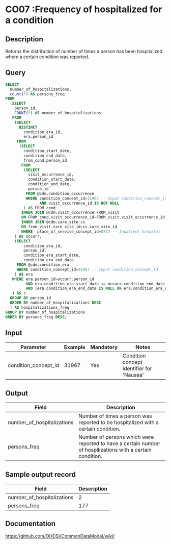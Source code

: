 <!---
Group:condition occurrence
Name:CO07 Frequency of hospitalized for a condition
Author:Patrick Ryan
CDM Version: 5.0
-->

# CO07 :Frequency of hospitalized for a condition

## Description
Returns the distribution of number of times a person has been hospitalized where a certain condition was reported.

## Query
```sql
SELECT
  number_of_hospitalizations,
  count(*) AS persons_freq
FROM 
  (SELECT
    person_id,
    COUNT(*) AS number_of_hospitalizations
   FROM 
    (SELECT 
      DISTINCT
        condition_era_id,
        era.person_id
     FROM 
      (SELECT
        condition_start_date,
        condition_end_date,
        from_cond.person_id
       FROM 
        (SELECT
          visit_occurrence_id,
          condition_start_date,
          condition_end_date,
          person_id
         FROM @cdm.condition_occurrence
         WHERE condition_concept_id=31967 -- Input condition_concept_id 
               AND visit_occurrence_id IS NOT NULL
        ) AS FROM_cond
       INNER JOIN @cdm.visit_occurrence FROM_visit
       ON FROM_cond.visit_occurrence_id=FROM_visit.visit_occurrence_id
       INNER JOIN @cdm.care_site cs 
       ON from_visit.care_site_id=cs.care_site_id
       WHERE  place_of_service_concept_id=8717 -- Inpatient hospital
    ) AS occurr,
    (SELECT
        condition_era_id,
        person_id,
        condition_era_start_date,
        condition_era_end_date
     FROM @cdm.condition_era
     WHERE condition_concept_id=31967 -- Input condition_concept_id 
    ) AS era
   WHERE era.person_id=occurr.person_id 
         AND era.condition_era_start_date <= occurr.condition_end_date 
         AND (era.condition_era_end_date IS NULL OR era.condition_era_end_date >= occurr.condition_start_date)
   ) AS c
  GROUP BY person_id
  ORDER BY number_of_hospitalizations DESC
  ) AS hospitalizations_freq
GROUP BY number_of_hospitalizations
ORDER BY persons_freq DESC;
```

## Input

|  Parameter |  Example |  Mandatory |  Notes |
| --- | --- | --- | --- |
| condition_concept_id | 31967 | Yes | Condition concept identifier for 'Nausea' |

## Output

|  Field |  Description |
| --- | --- |
| number_of_hospitalizations | Number of times a person was reported to be hospitalized with a certain condition. |
| persons_freq | Number of persons which were reported to have a certain number of hospilizations with a certain condition. |

## Sample output record

| Field |  Description |
| --- | --- |
| number_of_hospitalizations | 2 |
| persons_freq | 177 |


## Documentation
https://github.com/OHDSI/CommonDataModel/wiki/
